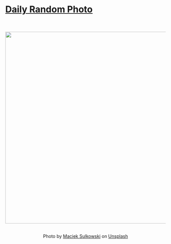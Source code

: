 # [Daily Random Photo](https://www.dailyrandomphoto.com/)

<div align="center">
  <br>
  <br>
  <a href="https://www.dailyrandomphoto.com/p/2023/2023-03-21/"><img src="https://images.unsplash.com/photo-1677455104504-364b0e16ef39?crop=entropy&cs=tinysrgb&fit=max&fm=jpg&ixid=Mnw3NzUwOHwwfDF8cmFuZG9tfHx8fHx8fHx8MTY3OTM1ODY4NA&ixlib=rb-4.0.3&q=80&w=1080" width="600px"></a>
  <br>
  <br>
  <p class="has-text-grey">Photo by <a href="https://unsplash.com/@imac666?utm_source=Daily%20Random%20Photo&amp;utm_medium=referral" target="_blank" rel="noopener noreferrer">Maciek Sulkowski</a> on <a href="https://unsplash.com/photos/KvXQBeoolwU?utm_source=Daily%20Random%20Photo&amp;utm_medium=referral" target="_blank" rel="noopener noreferrer">Unsplash</a></p>
</div>
